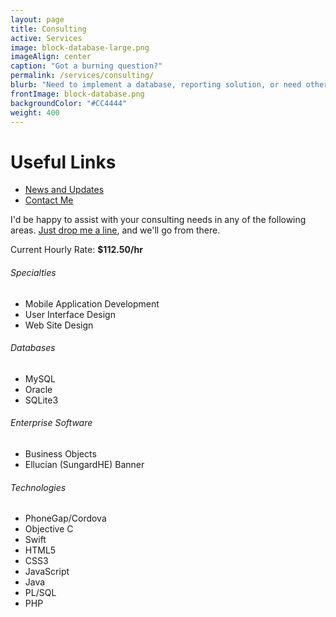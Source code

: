 ```yaml
---
layout: page
title: Consulting
active: Services
image: block-database-large.png
imageAlign: center
caption: "Got a burning question?"
permalink: /services/consulting/
blurb: "Need to implement a database, reporting solution, or need other IT advice? We're here to help."
frontImage: block-database.png
backgroundColor: "#CC4444"
weight: 400
---
```


<div class="card right">
<h1>Useful Links</h1>
<ul class="fa-ul">
<li><i class="fa fa-li fa-info"></i><a href="{{ site.baseurl }}/categories/consulting/">News and Updates</a></li>
<li><i class="fa fa-li fa-envelope"></i><a href="{{ site.baseurl }}/contact/">Contact Me</a></li>
</ul>
</div>

I'd be happy to assist with your consulting needs in any of the following areas. [Just drop me a line]({{site.baseurl}}/contact/), and we'll go from there.

Current Hourly Rate: **$112.50/hr**

###### Specialties
* Mobile Application Development
* User Interface Design
* Web Site Design

###### Databases
* MySQL
* Oracle
* SQLite3

###### Enterprise Software
* Business Objects
* Ellucian (SungardHE) Banner

###### Technologies

* PhoneGap/Cordova
* Objective C
* Swift
* HTML5
* CSS3
* JavaScript
* Java
* PL/SQL
* PHP
